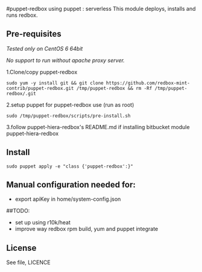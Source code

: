 #puppet-redbox using puppet : serverless
This module deploys, installs and runs redbox.

## Pre-requisites
*Tested only on CentOS 6 64bit*

*No support to run without apache proxy server.*


1.Clone/copy puppet-redbox
```
sudo yum -y install git && git clone https://github.com/redbox-mint-contrib/puppet-redbox.git /tmp/puppet-redbox && rm -Rf /tmp/puppet-redbox/.git
```
2.setup puppet for puppet-redbox use (run as root)
```
sudo /tmp/puppet-redbox/scripts/pre-install.sh
```

3.follow puppet-hiera-redbox's README.md if installing bitbucket module puppet-hiera-redbox

## Install
```
sudo puppet apply -e "class {'puppet-redbox':}"
```

## Manual configuration needed for:
* export apiKey in home/system-config.json

##TODO:
* set up using r10k/heat
* improve way redbox rpm build, yum and puppet integrate

License
-------
See file, LICENCE
